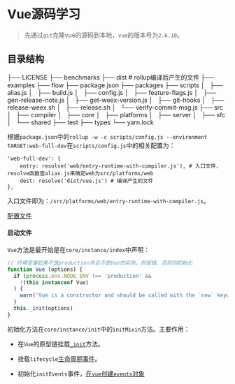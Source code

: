 # Vue源码学习

> 先通过`git`克隆vue的源码到本地，`vue`的版本号为`2.6.10`。

## 目录结构

├── LICENSE
├── benchmarks
├── dist # rollup编译后产生的文件
├── examples
├── flow
├── package.json
├── packages
├── scripts
│   ├── alias.js
│   ├── build.js
│   ├── config.js
│   ├── feature-flags.js
│   ├── gen-release-note.js
│   ├── get-weex-version.js
│   ├── git-hooks
│   ├── release-weex.sh
│   ├── release.sh
│   └── verify-commit-msg.js
├── src
│   ├── compiler
│   ├── core
│   ├── platforms
│   ├── server
│   ├── sfc
│   └── shared
├── test
├── types
└── yarn.lock

根据`package.json`中的`rollup -w -c scripts/config.js --environment TARGET:web-full-dev`在`scripts/config.js`中的相关配置为：

```
'web-full-dev': {
	entry: resolve('web/entry-runtime-with-compiler.js'), # 入口文件，resolve函数查alias.js来确定web为src/platforms/web
	dest: resolve('dist/vue.js') # 编译产生的文件
},
```

入口文件即为：`/src/platforms/web/entry-runtime-with-compiler.js`。

[配置文件](/201906/vue-config.md)


#### 启动文件

`Vue`方法是最开始是在`core/instance/index`中声明：

```javascript
// 环境变量如果不是production并且不是Vue的实例，则报错。否则则初始化
function Vue (options) {
  if (process.env.NODE_ENV !== 'production' &&
    !(this instanceof Vue)
  ) {
    warn('Vue is a constructor and should be called with the `new` keyword')
  }
  this._init(options)
}
```

初始化方法在`core/instance/init`中的`initMixin`方法。主要作用：

+ 在`Vue`的原型链挂载[`_init`](/201906/vue-initMixin.md)方法。

+ 挂载`lifecycle`[生命周期事件](/201906/vue-lifecycle.md)。

+ 初始化`initEvents`事件，[在`vue`创建`events`对象](/201906/vue-events.md)
